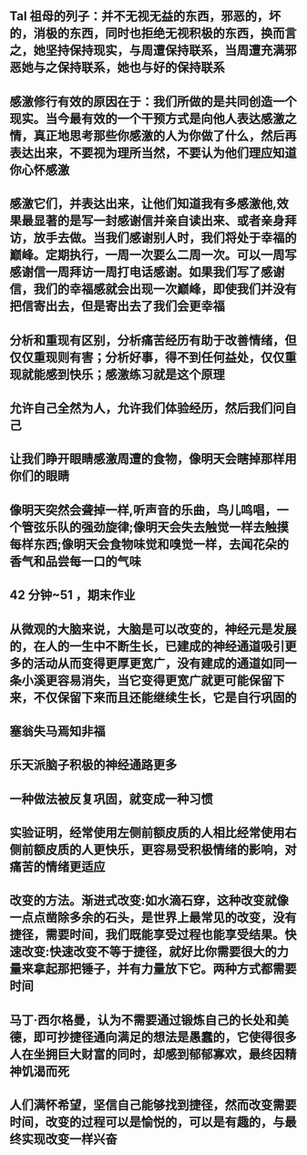 ## Tal 祖母的列子：并不无视无益的东西，邪恶的，坏的，消极的东西，同时也拒绝无视积极的东西，换而言之，她坚持保持现实，与周遭保持联系，当周遭充满邪恶她与之保持联系，她也与好的保持联系

## 感激修行有效的原因在于：我们所做的是共同创造一个现实。当今最有效的一个干预方式是向他人表达感激之情，真正地思考那些你感激的人为你做了什么，然后再表达出来，不要视为理所当然，不要认为他们理应知道你心怀感激

## 感激它们，并表达出来，让他们知道我有多感激他,效果最显著的是写一封感谢信并亲自读出来、或者亲身拜访，放手去做。当我们感谢别人时，我们将处于幸福的巅峰。定期执行，一周一次要么二周一次。可以一周写感谢信一周拜访一周打电话感谢。如果我们写了感谢信，我们的幸福感就会出现一次巅峰，即使我们并没有把信寄出去，但是寄出去了我们会更幸福

## 分析和重现有区别，分析痛苦经历有助于改善情绪，但仅仅重现则有害；分析好事，得不到任何益处，仅仅重现就能感到快乐；感激练习就是这个原理

## 允许自己全然为人，允许我们体验经历，然后我们问自己

## 让我们睁开眼睛感激周遭的食物，像明天会瞎掉那样用你们的眼睛

## 像明天突然会聋掉一样,听声音的乐曲，鸟儿鸣唱，一个管弦乐队的强劲旋律;像明天会失去触觉一样去触摸每样东西;像明天会食物味觉和嗅觉一样，去闻花朵的香气和品尝每一口的气味

## 42 分钟~51 ，期末作业

## 从微观的大脑来说，大脑是可以改变的，神经元是发展的，在人的一生中不断生长，已建成的神经通道吸引更多的活动从而变得更厚更宽广，没有建成的通道如同一条小溪更容易消失，当它变得更宽广就更可能保留下来，不仅保留下来而且还能继续生长，它是自行巩固的

## 塞翁失马焉知非福

## 乐天派脑子积极的神经通路更多

## 一种做法被反复巩固，就变成一种习惯

## 实验证明，经常使用左侧前额皮质的人相比经常使用右侧前额皮质的人更快乐，更容易受积极情绪的影响，对痛苦的情绪更适应

## 改变的方法。渐进式改变:如水滴石穿，这种改变就像一点点凿除多余的石头，是世界上最常见的改变，没有捷径，需要时间，我们既能享受过程也能享受结果。快速改变:快速改变不等于捷径，就好比你需要很大的力量来拿起那把锤子，并有力量放下它。两种方式都需要时间

## 马丁·西尔格曼，认为不需要通过锻炼自己的长处和美德，即可抄捷径通向满足的想法是愚蠢的，它使得很多人在坐拥巨大财富的同时，却感到郁郁寡欢，最终因精神饥渴而死

## 人们满怀希望，坚信自己能够找到捷径，然而改变需要时间，改变的过程可以是愉悦的，可以是有趣的，与最终实现改变一样兴奋
